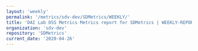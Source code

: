 ```yaml
---
layout: 'weekly'
permalink: '/metrics/sdv-dev/SDMetrics/WEEKLY/'
title: 'DAI Lab OSS Metrics Metrics report for SDMetrics | WEEKLY-REPORT-2020-04-26'
organization: 'sdv-dev'
repository: 'SDMetrics'
current_date: '2020-04-26'
---
```

